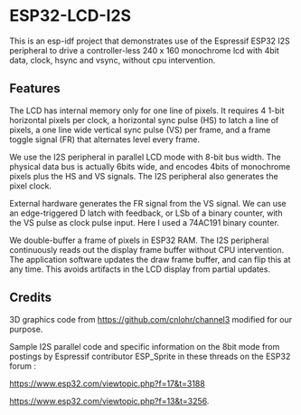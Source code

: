 # ESP32-LCD-I2S
This is an esp-idf project that demonstrates use of the Espressif ESP32 I2S peripheral to drive a controller-less 240 x 160 monochrome lcd with 4bit data, clock, hsync and vsync, without cpu intervention.

## Features
The LCD has internal memory only for one line of pixels. It requires 4 1-bit horizontal pixels per clock, a horizontal sync pulse (HS) to latch a line of pixels, a one line wide vertical sync pulse (VS) per frame, and a frame toggle signal (FR) that alternates level every frame.

We use the I2S peripheral in parallel LCD mode with 8-bit bus width. The physical data bus is actually 6bits wide, and encodes 4bits of monochrome pixels plus the HS and VS signals. The I2S peripheral also generates the pixel clock.  

External hardware generates the FR signal from the VS signal. We can use an edge-triggered D latch with feedback, or LSb of a binary counter, with the VS pulse as clock pulse input. Here I used a 74AC191 binary counter.

We double-buffer a frame of pixels in ESP32 RAM. The I2S peripheral continuously reads out the display frame buffer without CPU intervention. The application software updates the draw frame buffer, and can flip this at any time. This avoids artifacts in the LCD display from partial updates. 


## Credits
3D graphics code from https://github.com/cnlohr/channel3 modified for our purpose.	

Sample I2S parallel code and specific information on the 8bit mode from postings by Espressif contributor ESP_Sprite in these threads on the ESP32 forum : 

https://www.esp32.com/viewtopic.php?f=17&t=3188 

https://www.esp32.com/viewtopic.php?f=13&t=3256.



